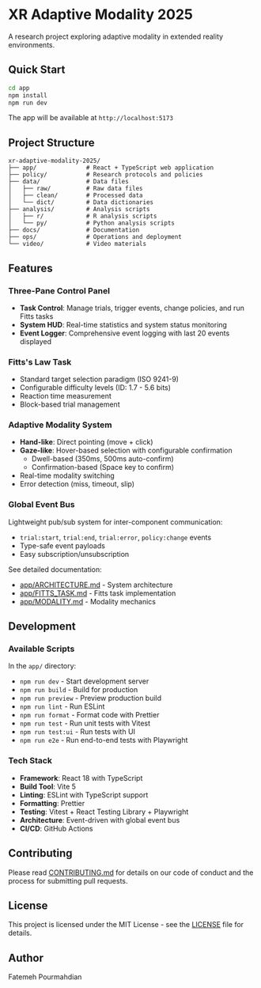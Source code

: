 # XR Adaptive Modality 2025

A research project exploring adaptive modality in extended reality environments.

## Quick Start

```bash
cd app
npm install
npm run dev
```

The app will be available at `http://localhost:5173`

## Project Structure

```
xr-adaptive-modality-2025/
├── app/              # React + TypeScript web application
├── policy/           # Research protocols and policies
├── data/             # Data files
│   ├── raw/          # Raw data files
│   ├── clean/        # Processed data
│   └── dict/         # Data dictionaries
├── analysis/         # Analysis scripts
│   ├── r/            # R analysis scripts
│   └── py/           # Python analysis scripts
├── docs/             # Documentation
├── ops/              # Operations and deployment
└── video/            # Video materials
```

## Features

### Three-Pane Control Panel

- **Task Control**: Manage trials, trigger events, change policies, and run Fitts tasks
- **System HUD**: Real-time statistics and system status monitoring
- **Event Logger**: Comprehensive event logging with last 20 events displayed

### Fitts's Law Task

- Standard target selection paradigm (ISO 9241-9)
- Configurable difficulty levels (ID: 1.7 - 5.6 bits)
- Reaction time measurement
- Block-based trial management

### Adaptive Modality System

- **Hand-like**: Direct pointing (move + click)
- **Gaze-like**: Hover-based selection with configurable confirmation
  - Dwell-based (350ms, 500ms auto-confirm)
  - Confirmation-based (Space key to confirm)
- Real-time modality switching
- Error detection (miss, timeout, slip)

### Global Event Bus

Lightweight pub/sub system for inter-component communication:
- `trial:start`, `trial:end`, `trial:error`, `policy:change` events
- Type-safe event payloads
- Easy subscription/unsubscription

See detailed documentation:
- [app/ARCHITECTURE.md](app/ARCHITECTURE.md) - System architecture
- [app/FITTS_TASK.md](app/FITTS_TASK.md) - Fitts task implementation
- [app/MODALITY.md](app/MODALITY.md) - Modality mechanics

## Development

### Available Scripts

In the `app/` directory:

- `npm run dev` - Start development server
- `npm run build` - Build for production
- `npm run preview` - Preview production build
- `npm run lint` - Run ESLint
- `npm run format` - Format code with Prettier
- `npm run test` - Run unit tests with Vitest
- `npm run test:ui` - Run tests with UI
- `npm run e2e` - Run end-to-end tests with Playwright

### Tech Stack

- **Framework**: React 18 with TypeScript
- **Build Tool**: Vite 5
- **Linting**: ESLint with TypeScript support
- **Formatting**: Prettier
- **Testing**: Vitest + React Testing Library + Playwright
- **Architecture**: Event-driven with global event bus
- **CI/CD**: GitHub Actions

## Contributing

Please read [CONTRIBUTING.md](CONTRIBUTING.md) for details on our code of conduct and the process for submitting pull requests.

## License

This project is licensed under the MIT License - see the [LICENSE](LICENSE) file for details.

## Author

Fatemeh Pourmahdian

